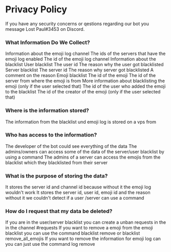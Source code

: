 # Privacy Policy
If you have any security concerns or qestions regarding our bot you message Lost Paul#3453 on Discord.
### What Information Do We Collect?
Information about the emoji log channel
The ids of the servers that have the emoji log enabled
The id of the emoji log channel
Information about the blacklist
User blacklist
The user id 
The reason why the user got blacklisted
Server blacklist
The server id
The reason why server got blacklisted
A comment on the reason
Emoji blacklist
The id of the emoji
The id of the server from where the emoji is from
More information about blacklisting the emoji (only if the user selected that)
The id of the user who added the emoji to the blacklist
The id of the creator of the emoji (only if the user selected that)
### Where is the information stored?
The information from the blacklist und emoji log is stored on a vps from ​
### Who has access to the information?
The developer of the bot could see everything of the data
The admins/owners can access some of the data of the server/user blacklist by using a command
The admins of a server can access the emojis from the blacklist which they blacklisted from their server
### What is the purpose of storing the data?
It stores the server id and channel id because without it the emoji log wouldn't work
It stores the server id, user id, emoji id and the reason without it we couldn't detect if a user /server can use a command
### How do I request that my data be deleted?
If you are in the user/server blacklist you can create a unban requests in the  in the channel #requests
If you want to remove a emoji from the emoji blacklist you can use the command blacklist remove or blacklist remove_all_emojis
If you want to remove the information for emoji log can you can just use the command log remove
